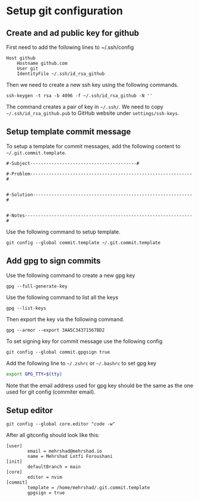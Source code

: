 # Setup git configuration

## Create and ad public key for github
First need to add the following lines to ~/.ssh/config
```
Host github
	Hostname github.com
	User git
	IdentityFile ~/.ssh/id_rsa_github
```

Then we need to create a new ssh key using the following commands.
```
ssh-keygen -t rsa -b 4096 -f ~/.ssh/id_rsa_github -N ''
```
The command creates a pair of key in `~/.ssh/`. 
We need to copy `~/.ssh/id_rsa_github.pub` to GitHub website under
`settings/ssh-keys`.

## Setup template commit message
To setup a template for commit messages, add the following content 
to `~/.git.commit.template`. 
```
#-Subject----------------------------------------#

#-Problem-------------------------------------------------------------#


#-Solution------------------------------------------------------------#


#-Notes---------------------------------------------------------------#

```

Use the following command to setup template.
```
git config --global commit.template ~/.git.commit.template
```


## Add gpg to sign commits
Use the following command to create a new gpg key
```
gpg --full-generate-key
```

Use the following command to list all the keys
```
gpg --list-keys
```

Then export the key via the following command.
```
gpg --armor --export 3AA5C34371567BD2
```

To set signing key for commit message use the following config
```
git config --global commit.gpgsign true
```

Add the following line to `~/.zshrc` or `~/.bashrc` to set gpg key
```bash
export GPG_TTY=$(tty)
```

Note that the email address used for gpg key should be the same as the
one used for git config (commiter email).


## Setup editor 
```
git config --global core.editor "code -w"
```

After all gitconfig should look like this:
```
[user]
        email = mehrshad@mehrshad.io
        name = Mehrshad Lotfi Foroushani
[init]
        defaultBranch = main
[core]
        editor = nvim
[commit]
        template = /home/mehrshad/.git.commit.template
        gpgsign = true
```
